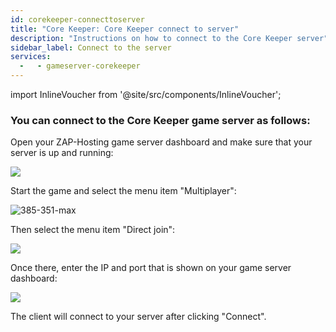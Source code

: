 ```yaml
---
id: corekeeper-connecttoserver
title: "Core Keeper: Core Keeper connect to server"
description: "Instructions on how to connect to the Core Keeper server"
sidebar_label: Connect to the server
services:
  -   - gameserver-corekeeper
---
```


import InlineVoucher from '@site/src/components/InlineVoucher';

<InlineVoucher />

### You can connect to the Core Keeper game server as follows:

Open your ZAP-Hosting game server dashboard and make sure that your server is up and running:

![](https://screensaver01.zap-hosting.com/index.php/s/2NbQaA6E2CJ4ZE8/preview)

Start the game and select the menu item "Multiplayer": 

![385-351-max](https://screensaver01.zap-hosting.com/index.php/s/t36H8NxmLa4gx5S/preview)

Then select the menu item "Direct join": 

![](https://screensaver01.zap-hosting.com/index.php/s/3MdnG7Xb2222EPQ/preview)

Once there, enter the IP and port that is shown on your game server dashboard:

![](https://screensaver01.zap-hosting.com/index.php/s/R9nRFWFrS9Fbwox/preview)

The client will connect to your server after clicking "Connect".

<InlineVoucher />

